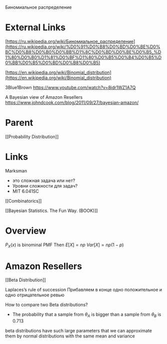 
Биномиальное распределение

# External Links

[https://ru.wikipedia.org/wiki/Биномиальное_распределение](https://ru.wikipedia.org/wiki/%D0%91%D0%B8%D0%BD%D0%BE%D0%BC%D0%B8%D0%B0%D0%BB%D1%8C%D0%BD%D0%BE%D0%B5_%D1%80%D0%B0%D1%81%D0%BF%D1%80%D0%B5%D0%B4%D0%B5%D0%BB%D0%B5%D0%BD%D0%B8%D0%B5)

[https://en.wikipedia.org/wiki/Binomial_distribution](https://en.wikipedia.org/wiki/Binomial_distribution)

3Blue1Brown
https://www.youtube.com/watch?v=8idr1WZ1A7Q

A Bayesian view of Amazon Resellers
https://www.johndcook.com/blog/2011/09/27/bayesian-amazon/

# Parent

[[Probability Distribution]]

# Links

Marksman
- это сложная задача или нет?
- Уровни сложности для задач?
- MIT 6.041SC

[[Combinatorics]]

[[Bayesian Statistics. The Fun Way. (BOOK)]]

# Overview

$P_X(x)$ is binominal PMF
Then
$E[X] = np$
$Var[X] = np(1-p)$


# Amazon Resellers

[[Beta Distribution]]

Laplaces’s rule of succession
Прибавляем в конце одно положительное и одно отрицательное ревью

How to compare two Beta distributions?
- The probability that a sample from $θ_A$ is bigger than a sample from $θ_B$ is 0.713

beta distributions have such large parameters that we can approximate them by normal distributions with the same mean and variance